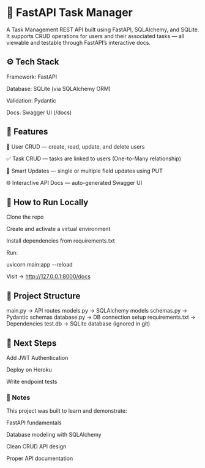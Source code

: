 # 🧩 FastAPI Task Manager

A Task Management REST API built using FastAPI, SQLAlchemy, and SQLite.
It supports CRUD operations for users and their associated tasks — all viewable and testable through FastAPI’s interactive docs.

## ⚙️ Tech Stack

Framework: FastAPI

Database: SQLite (via SQLAlchemy ORM)

Validation: Pydantic

Docs: Swagger UI (/docs)

## 🚀 Features

👤 User CRUD — create, read, update, and delete users

✅ Task CRUD — tasks are linked to users (One-to-Many relationship)

🔄 Smart Updates — single or multiple field updates using PUT

🌐 Interactive API Docs — auto-generated Swagger UI

## 🧠 How to Run Locally

Clone the repo

Create and activate a virtual environment

Install dependencies from requirements.txt

Run:

uvicorn main:app --reload


Visit → http://127.0.0.1:8000/docs

## 📁 Project Structure
main.py          → API routes
models.py        → SQLAlchemy models
schemas.py       → Pydantic schemas
database.py      → DB connection setup
requirements.txt → Dependencies
test.db          → SQLite database (ignored in git)

## 🔮 Next Steps

Add JWT Authentication

Deploy on Heroku

Write endpoint tests

### 🧾 Notes

This project was built to learn and demonstrate:

FastAPI fundamentals

Database modeling with SQLAlchemy

Clean CRUD API design

Proper API documentation
